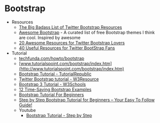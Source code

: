# Bootstrap
* Resources
    - [The Big Badass List of Twitter Bootstrap Resources](http://goo.gl/QsA5po)
    - [Awesome Bootstrap](https://goo.gl/g05SYN) - A curated list of free Bootstrap themes I think are cool. Inspired by awesome
    - [20 Awesome Resources for Twitter Bootstrap Lovers](https://goo.gl/mbgAU2)
    - [40 Useful Resources for Twitter BootStrap Fans](http://goo.gl/7brmUQ)
* Tutorial
    - [techfunda.com/howto/bootstrap](http://techfunda.com/howto/bootstrap)
    - [www.tutorialspoint.com/bootstrap/index.htm](http://www.tutorialspoint.com/bootstrap/index.htm)
    - [Bootstrap Tutorial - TutorialRepublic](http://goo.gl/AIAoDM)
    - [Twitter Bootstrap tutorial - W3Resource](http://goo.gl/R2ySoO)
    - [Bootstrap 3 Tutorial - W3Schools](http://goo.gl/OZvTI7)
    - [12 Time-Saving Bootstrap Examples](http://goo.gl/Bic6YD)
    - [Bootstrap Tutorial For Beginners](https://goo.gl/PlN6Sn)
    - [Step by Step Bootstrap Tutorial for Beginners – Your Easy To Follow Guide!](https://goo.gl/a4E4C3)
    - Youtube
        - [Bootstrap Tutorial - Step by Step](https://goo.gl/uOihpn)

